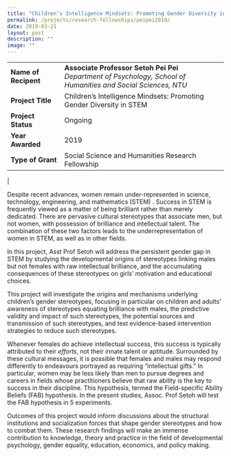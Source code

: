 ```yaml
---
title: "Children’s Intelligence Mindsets: Promoting Gender Diversity in STEM"
permalink: /projects/research-fellowships/peipei2019/
date: 2019-03-21
layout: post
description: ""
image: ""
---
```


|  |  |
|---|---|
| **Name of Recipent** | **Associate Professor Setoh Pei Pei**<br>_Department of Psychology, School of Humanities and Social Sciences, NTU_ |
| **Project Title** | Children’s Intelligence Mindsets: Promoting Gender Diversity in STEM |
| **Project Status** | Ongoing |
| **Year Awarded** | 2019 |
| **Type of Grant** | Social Science and Humanities Research Fellowship |
|

Despite recent advances, women remain under-represented in science, technology, engineering, and mathematics (STEM) . Success in STEM is frequently viewed as a matter of being brilliant rather than merely dedicated. There are pervasive cultural stereotypes that associate men, but not women, with possession of brilliance and intellectual talent. The combination of these two factors leads to the underrepresentation of women in STEM, as well as in other fields.

In this project, Asst Prof Setoh will address the persistent gender gap in STEM by studying the developmental origins of stereotypes linking males but not females with raw intellectual brilliance, and the accumulating consequences of these stereotypes on girls’ motivation and educational choices.

This project will investigate the origins and mechanisms underlying children’s gender stereotypes, focusing in particular on children and adults’ awareness of stereotypes equating brilliance with males, the predictive validity and impact of such stereotypes, the potential sources and transmission of such stereotypes, and test evidence-based intervention strategies to reduce such stereotypes.

Whenever females do achieve intellectual success, this success is typically attributed to their _efforts_, not their innate talent or aptitude. Surrounded by these cultural messages, it is possible that females and males may respond differently to endeavours portrayed as requiring “intellectual gifts.” In particular, women may be less likely than men to pursue degrees and careers in fields whose practitioners believe that raw ability is the key to success in their discipline. This hypothesis, termed the Field-specific Ability Beliefs (FAB) hypothesis. In the present studies, Assoc. Prof Setoh will test the FAB hypothesis in 5 experiments.

Outcomes of this project would inform discussions about the structural institutions and socialization forces that shape gender stereotypes and how to combat them. These research findings will make an immense contribution to knowledge, theory and practice in the field of developmental psychology, gender equality, education, economics, and policy making.